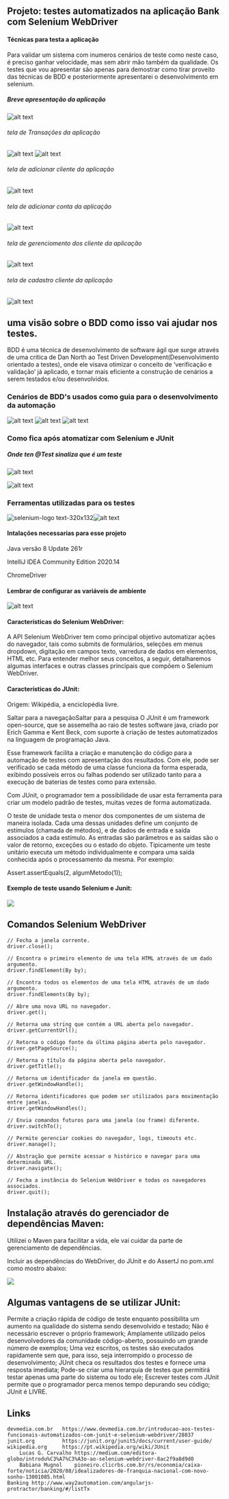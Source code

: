 
## Projeto: testes automatizados na aplicação Bank com Selenium WebDriver


#### Técnicas para testa a aplicação

Para validar um sistema com inumeros cenários de teste como neste caso, é preciso ganhar velocidade, mas sem abrir mão também da qualidade. Os testes que vou apresentar são apenas para demostrar como tirar proveito das técnicas de BDD e posteriormente apresentarei o desenvolvimento em selenium.


##### Breve apresentação da aplicação 
![alt text](img/aplicacaoHome.png)

###### tela de Transações da aplicação 
![alt text](img/aplicacaoTransacoes.png)
![alt text](img/aplicacaoTransacoess.png)

###### tela de adicionar cliente da aplicação 
![alt text](img/aplicacaoadicionaCliente.png)

###### tela de adicionar conta da aplicação 
![alt text](img/aplicacaoadicionaConta.png)

###### tela de gerenciomento dos cliente da aplicação 
![alt text](img/aplicacaoagerencia.png)

###### tela de cadastro cliente da aplicação 
![alt text](img/cadastroCliente.png)

## uma visão sobre o BDD como isso vai ajudar nos testes.
BDD é uma técnica de desenvolvimento de software ágil que surge através de uma crítica de Dan North ao Test Driven Development(Desenvolvimento orientado a testes), onde ele visava otimizar o conceito de ‘verificação e validação’ já aplicado, e tornar mais eficiente a construção de cenários a serem testados e/ou desenvolvidos.

### Cenários de BDD's usados como guia para o desenvolvimento da automação
![alt text](img/testesBDD.png)
![alt text](img/testesBDD_2.png)
![alt text](img/testesBDD_3.png)

### Como fica após atomatizar com Selenium e JUnit 
##### Onde ten @Test sinaliza que é um teste
![alt text](img/cadastroCliente.png)

![alt text](img/loginSucess.png)


### Ferramentas utilizadas para os testes
![selenium-logo text-320x132](https://miro.medium.com/max/327/1*pdmSfsPk9iQmSyDFwFfzxQ.png)![alt text](img/Junit.png)

#### Intalações necessarias para esse projeto
<p>Java versão 8 Update 261r</p>
<p>IntelliJ IDEA Community Edition 2020.14</p>
<p>ChromeDriver</p>

#### Lembrar de configurar as variáveis de ambiente
![alt text](img/variaveis_ambiente.jpg)

#### Características do Selenium WebDriver:

A API Selenium WebDriver tem como principal objetivo automatizar ações do navegador, tais como submits de formulários, seleções em menus dropdown, digitação em campos texto, varredura de dados em elementos, HTML etc. Para entender melhor seus conceitos, a seguir, detalharemos algumas interfaces e outras classes principais que compõem o Selenium WebDriver.

#### Características do JUnit: 
Origem: Wikipédia, a enciclopédia livre.

Saltar para a navegaçãoSaltar para a pesquisa
O JUnit é um framework open-source, que se assemelha ao raio de testes software java, criado por Erich Gamma e Kent Beck, com suporte à criação de testes automatizados na linguagem de programação Java.

Esse framework facilita a criação e manutenção do código para a automação de testes com apresentação dos resultados. Com ele, pode ser verificado se cada método de uma classe funciona da forma esperada, exibindo possíveis erros ou falhas podendo ser utilizado tanto para a execução de baterias de testes como para extensão.

Com JUnit, o programador tem a possibilidade de usar esta ferramenta para criar um modelo padrão de testes, muitas vezes de forma automatizada.

O teste de unidade testa o menor dos componentes de um sistema de maneira isolada. Cada uma dessas unidades define um conjunto de estímulos (chamada de métodos), e de dados de entrada e saída associados a cada estímulo. As entradas são parâmetros e as saídas são o valor de retorno, exceções ou o estado do objeto. Tipicamente um teste unitário executa um método individualmente e compara uma saída conhecida após o processamento da mesma. Por exemplo:

Assert.assertEquals(2, algumMetodo(1));

#### Exemplo de teste usando Selenium e Junit: 

![](img/selenium.png)
## Comandos Selenium WebDriver

	// Fecha a janela corrente.
	driver.close();

	// Encontra o primeiro elemento de uma tela HTML através de um dado argumento.
	driver.findElement(By by);

	// Encontra todos os elementos de uma tela HTML através de um dado argumento.
	driver.findElements(By by);

	// Abre uma nova URL no navegador.
	driver.get();

	// Retorna uma string que contém a URL aberta pelo navegador.
	driver.getCurrentUrl();

	// Retorna o código fonte da última página aberta pelo navegador.
	driver.getPageSource();

	// Retorna o título da página aberta pelo navegador.
	driver.getTitle();

	// Retorna um identificador da janela em questão.
	driver.getWindowHandle();

	// Retorna identificadores que podem ser utilizados para movimentação entre janelas.
	driver.getWindowHandles();

	// Envia comandos futuros para uma janela (ou frame) diferente.
	driver.switchTo();

	// Permite gerenciar cookies do navegador, logs, timeouts etc.
	driver.manage();

	// Abstração que permite acessar o histórico e navegar para uma determinada URL.
	driver.navigate();

	// Fecha a instância do Selenium WebDriver e todas os navegadores associados.
	driver.quit();

## Instalação através do gerenciador de dependências Maven: 

Utilizei o Maven para facilitar a vida, ele vai cuidar da parte de gerenciamento de dependências. 

Incluir as dependências do WebDriver, do JUnit e do AssertJ no pom.xml como mostro abaixo:

![](img/poom.png)

## Algumas vantagens de se utilizar JUnit:
Permite a criação rápida de código de teste enquanto possibilita um aumento na qualidade do sistema sendo desenvolvido e testado;
Não é necessário escrever o próprio framework;
Amplamente utilizado pelos desenvolvedores da comunidade código-aberto, possuindo um grande número de exemplos;
Uma vez escritos, os testes são executados rapidamente sem que, para isso, seja interrompido o processo de desenvolvimento;
JUnit checa os resultados dos testes e fornece uma resposta imediata;
Pode-se criar uma hierarquia de testes que permitirá testar apenas uma parte do sistema ou todo ele;
Escrever testes com JUnit permite que o programador perca menos tempo depurando seu código;
JUnit é LIVRE.


## Links 

	devmedia.com.br   https://www.devmedia.com.br/introducao-aos-testes-funcionais-automatizados-com-junit-e-selenium-webdriver/28037
	junit.org         https://junit.org/junit5/docs/current/user-guide/
	wikipedia.org     https://pt.wikipedia.org/wiki/JUnit
        Lucas G. Carvalho https://medium.com/editora-globo/introdu%C3%A7%C3%A3o-ao-selenium-webdriver-8ac2f9a8d9d0
        Babiana Mugnol    pioneiro.clicrbs.com.br/rs/economia/caixa-forte/noticia/2020/08/idealizadores-de-franquia-nacional-com-novo-sonho-13001085.html
    Banking http://www.way2automation.com/angularjs-protractor/banking/#/listTx

	
	
 
